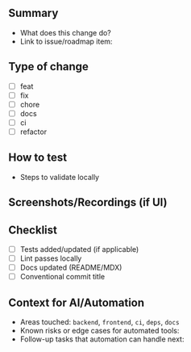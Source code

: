 ## Summary

- What does this change do?
- Link to issue/roadmap item: <!-- e.g., Closes #123 -->

## Type of change

- [ ] feat
- [ ] fix
- [ ] chore
- [ ] docs
- [ ] ci
- [ ] refactor

## How to test

- Steps to validate locally

## Screenshots/Recordings (if UI)

## Checklist

- [ ] Tests added/updated (if applicable)
- [ ] Lint passes locally
- [ ] Docs updated (README/MDX)
- [ ] Conventional commit title

## Context for AI/Automation

- Areas touched: `backend`, `frontend`, `ci`, `deps`, `docs`
- Known risks or edge cases for automated tools:
- Follow-up tasks that automation can handle next: